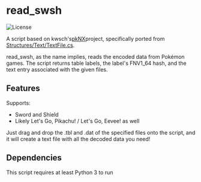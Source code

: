 # read_swsh
![License](https://img.shields.io/badge/License-GPLv3-blue.svg)

A script based on kwsch's[pkNX](https://github.com/kwsch/pkNX)project, specifically ported from [Structures/Text/TextFile.cs](https://github.com/kwsch/pkNX/blob/master/pkNX.Structures/Text/TextFile.cs).

read_swsh, as the name implies, reads the encoded data from Pokémon games. The script returns table labels, the label's FNV1_64 hash, and the text entry associated with the given files.

## Features
Supports:
* Sword and Shield
* Likely Let's Go, Pikachu! / Let's Go, Eevee! as well

Just drag and drop the .tbl and .dat of the specified files onto the script, and it will create a text file with all the decoded data you need!

## Dependencies
This script requires at least Python 3 to run
